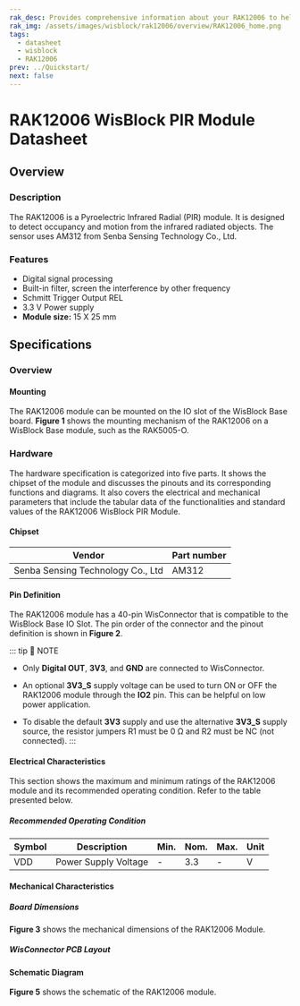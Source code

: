 ```yaml
---
rak_desc: Provides comprehensive information about your RAK12006 to help you use it. This information includes technical specifications, characteristics, and requirements, and it also discusses the device components.
rak_img: /assets/images/wisblock/rak12006/overview/RAK12006_home.png
tags:
  - datasheet
  - wisblock
  - RAK12006
prev: ../Quickstart/
next: false
---
```


# RAK12006 WisBlock PIR Module Datasheet

## Overview

### Description

The RAK12006 is a Pyroelectric Infrared Radial (PIR) module. It is designed to detect occupancy and motion from the infrared radiated objects. The sensor uses AM312 from Senba Sensing Technology Co., Ltd.

### Features

- Digital signal processing  
- Built-in filter, screen the interference by other frequency  
- Schmitt Trigger Output REL  
- 3.3&nbsp;V Power supply
- **Module size:** 15 X 25&nbsp;mm

## Specifications

### Overview

#### Mounting

The RAK12006 module can be mounted on the IO slot of the WisBlock Base board. **Figure 1** shows the mounting mechanism of the RAK12006 on a WisBlock Base module, such as the RAK5005-O.

<rk-img
  src="/assets/images/wisblock/rak12006/datasheet/mounting-mechanism.png"
  width="50%"
  caption="RAK12006 mounting mechanism on a WisBlock Base module"
/>

### Hardware

The hardware specification is categorized into five parts. It shows the chipset of the module and discusses the pinouts and its corresponding functions and diagrams. It also covers the electrical and mechanical parameters that include the tabular data of the functionalities and standard values of the RAK12006 WisBlock PIR Module.

#### Chipset

| Vendor                            | Part number |
| --------------------------------- | ----------- |
| Senba Sensing Technology Co., Ltd | AM312       |

#### Pin Definition

The RAK12006 module has a 40-pin WisConnector that is compatible to the WisBlock Base IO Slot. The pin order of the connector and the pinout definition is shown in **Figure 2**. 

<rk-img
  src="/assets/images/wisblock/rak12006/datasheet/rak12006_pinout.svg"
  width="80%"
  caption="RAK12006 Pinout Schematic"
/>

::: tip 📝 NOTE
- Only **Digital OUT**, **3V3**, and **GND** are connected to WisConnector.

- An optional **3V3_S** supply voltage can be used to turn ON or OFF the RAK12006 module through the **IO2** pin. This can be helpful on low power application.

- To disable the default **3V3** supply and use the alternative **3V3_S** supply source, the resistor jumpers R1 must be 0&nbsp;Ω and R2 must be NC (not connected).
:::  

#### Electrical Characteristics

This section shows the maximum and minimum ratings of the RAK12006 module and its recommended operating condition. Refer to the table presented below.

##### Recommended Operating Condition

| Symbol | Description                     | Min. | Nom. | Max.        | Unit |
| ------ | ------------------------------- | ---- | ---- | ----------- | ---- |
| VDD    | Power Supply Voltage            | -    | 3.3  | -           | V    |

#### Mechanical Characteristics

##### Board Dimensions

**Figure 3** shows the mechanical dimensions of the RAK12006 Module.

<rk-img
  src="/assets/images/wisblock/rak12006/datasheet/mechanical-dimensions.png"
  width="75%"
  caption="RAK12006 Mechanical Dimensions"
/>

##### WisConnector PCB Layout

<rk-img
  src="/assets/images/wisblock/rak12006/datasheet/wisconnector-pcb.png"
  width="100%"
  caption="WisConnector PCB Footprint and Recommendations"
/>

#### Schematic Diagram

**Figure 5** shows the schematic of the RAK12006 module.

<rk-img
  src="/assets/images/wisblock/rak12006/datasheet/rak12006-schematic.png"
  width="100%"
  caption="RAK12006 WisBlock PIR Module Schematic"
/>